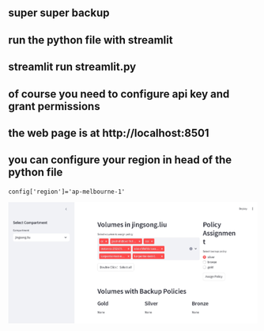 ## super super backup

## run the python file with streamlit 

## streamlit run streamlit.py

## of course you need to configure api key and grant permissions

## the web page is at http://localhost:8501

## you can configure your region in head of the python file 

```
config['region']='ap-melbourne-1'
```

![image](./ssbackup.png)